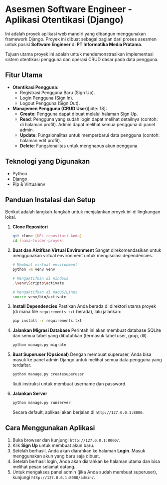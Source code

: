 # Asesmen Software Engineer - Aplikasi Otentikasi (Django)

Ini adalah proyek aplikasi web mandiri yang dibangun menggunakan framework Django. Proyek ini dibuat sebagai bagian dari proses asesmen untuk posisi **Software Engineer** di **PT Informatika Media Pratama**.

Tujuan utama proyek ini adalah untuk mendemonstrasikan implementasi sistem otentikasi pengguna dan operasi CRUD dasar pada data pengguna.

## Fitur Utama

-   **Otentikasi Pengguna**:
    -   Registrasi Pengguna Baru (Sign Up).
    -   Login Pengguna (Sign In).
    -   Logout Pengguna (Sign Out).
-   **Manajemen Pengguna (CRUD User)**[cite: 18]:
    -   **Create**: Pengguna dapat dibuat melalui halaman Sign Up.
    -   **Read**: Pengguna yang sudah login dapat melihat detailnya (contoh: di halaman profil). Admin dapat melihat semua pengguna di panel admin.
    -   **Update**: Fungsionalitas untuk memperbarui data pengguna (contoh: halaman edit profil).
    -   **Delete**: Fungsionalitas untuk menghapus akun pengguna.

## Teknologi yang Digunakan

-   Python
-   Django
-   Pip & Virtualenv

## Panduan Instalasi dan Setup

Berikut adalah langkah-langkah untuk menjalankan proyek ini di lingkungan lokal.

1.  **Clone Repositori**
    ```bash
    git clone [URL-repositori-Anda]
    cd [nama-folder-proyek]
    ```

2.  **Buat dan Aktifkan Virtual Environment**
    Sangat direkomendasikan untuk menggunakan virtual environment untuk mengisolasi dependencies.
    ```bash
    # Membuat virtual environment
    python -m venv venv

    # Mengaktifkan di Windows
    .\venv\Scripts\activate

    # Mengaktifkan di macOS/Linux
    source venv/bin/activate
    ```

3.  **Install Dependencies**
    Pastikan Anda berada di direktori utama proyek (di mana file `requirements.txt` berada), lalu jalankan:
    ```bash
    pip install -r requirements.txt
    ```

4.  **Jalankan Migrasi Database**
    Perintah ini akan membuat database SQLite dan semua tabel yang dibutuhkan (termasuk tabel user, grup, dll).
    ```bash
    python manage.py migrate
    ```

5.  **Buat Superuser (Opsional)**
    Dengan membuat superuser, Anda bisa masuk ke panel admin Django untuk melihat semua data pengguna yang terdaftar.
    ```bash
    python manage.py createsuperuser
    ```
    Ikuti instruksi untuk membuat username dan password.

6.  **Jalankan Server**
    ```bash
    python manage.py runserver
    ```
    Secara default, aplikasi akan berjalan di `http://127.0.0.1:8000`.

## Cara Menggunakan Aplikasi

1.  Buka browser dan kunjungi `http://127.0.0.1:8000/`.
2.  Klik **Sign Up** untuk membuat akun baru.
3.  Setelah berhasil, Anda akan diarahkan ke halaman **Login**. Masuk menggunakan akun yang baru saja dibuat.
4.  Setelah berhasil login, Anda akan diarahkan ke halaman utama dan bisa melihat pesan selamat datang.
5.  Untuk mengakses panel admin (jika Anda sudah membuat superuser), kunjungi `http://127.0.0.1:8000/admin/`.